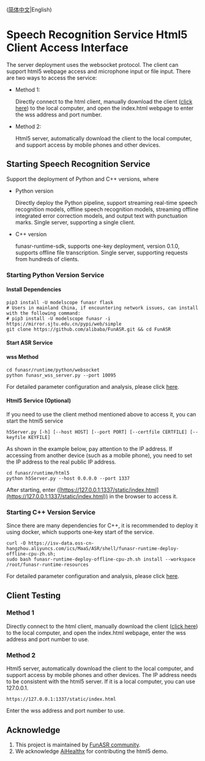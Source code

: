 ([简体中文](./readme_zh.md)|English)

# Speech Recognition Service Html5 Client Access Interface

The server deployment uses the websocket protocol. The client can support html5 webpage access and microphone input or file input. There are two ways to access the service:
- Method 1: 

  Directly connect to the html client, manually download the client ([click here](https://github.com/modelscope/FunASR/tree/main/runtime/html5/static)) to the local computer, and open the index.html webpage to enter the wss address and port number.

- Method 2: 

   Html5 server, automatically download the client to the local computer, and support access by mobile phones and other devices.

## Starting Speech Recognition Service

Support the deployment of Python and C++ versions, where

- Python version
  
  Directly deploy the Python pipeline, support streaming real-time speech recognition models, offline speech recognition models, streaming offline integrated error correction models, and output text with punctuation marks. Single server, supporting a single client.

- C++ version
  
  funasr-runtime-sdk, supports one-key deployment, version 0.1.0, supports offline file transcription. Single server, supporting requests from hundreds of clients.

### Starting Python Version Service

#### Install Dependencies

```shell
pip3 install -U modelscope funasr flask
# Users in mainland China, if encountering network issues, can install with the following command:
# pip3 install -U modelscope funasr -i https://mirror.sjtu.edu.cn/pypi/web/simple
git clone https://github.com/alibaba/FunASR.git && cd FunASR
```

#### Start ASR Service

#### wss Method

```shell
cd funasr/runtime/python/websocket
python funasr_wss_server.py --port 10095
```

For detailed parameter configuration and analysis, please click [here](https://github.com/alibaba-damo-academy/FunASR/tree/main/runtime/python/websocket).

#### Html5 Service (Optional)

If you need to use the client method mentioned above to access it, you can start the html5 service

```shell
h5Server.py [-h] [--host HOST] [--port PORT] [--certfile CERTFILE] [--keyfile KEYFILE]             
```
As shown in the example below, pay attention to the IP address. If accessing from another device (such as a mobile phone), you need to set the IP address to the real public IP address.
```shell
cd funasr/runtime/html5
python h5Server.py --host 0.0.0.0 --port 1337
```

After starting, enter ([https://127.0.0.1:1337/static/index.html](https://127.0.0.1:1337/static/index.html)) in the browser to access it.

### Starting C++ Version Service

Since there are many dependencies for C++, it is recommended to deploy it using docker, which supports one-key start of the service.


```shell
curl -O https://isv-data.oss-cn-hangzhou.aliyuncs.com/ics/MaaS/ASR/shell/funasr-runtime-deploy-offline-cpu-zh.sh;
sudo bash funasr-runtime-deploy-offline-cpu-zh.sh install --workspace /root/funasr-runtime-resources
```
For detailed parameter configuration and analysis, please click [here](https://github.com/alibaba-damo-academy/FunASR/blob/main/runtime/docs/SDK_tutorial_zh.md).

## Client Testing

### Method 1

Directly connect to the html client, manually download the client ([click here](https://github.com/alibaba-damo-academy/FunASR/tree/main/runtime/html5/static)) to the local computer, and open the index.html webpage, enter the wss address and port number to use.

### Method 2

Html5 server, automatically download the client to the local computer, and support access by mobile phones and other devices. The IP address needs to be consistent with the html5 server. If it is a local computer, you can use 127.0.0.1.

```shell
https://127.0.0.1:1337/static/index.html
```

Enter the wss address and port number to use.


## Acknowledge
1. This project is maintained by [FunASR community](https://github.com/alibaba-damo-academy/FunASR).
2. We acknowledge [AiHealthx](http://www.aihealthx.com/) for contributing the html5 demo.
